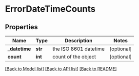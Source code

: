 # ErrorDateTimeCounts

## Properties
Name | Type | Description | Notes
------------ | ------------- | ------------- | -------------
**_datetime** | **str** | the ISO 8601 datetime | [optional] 
**count** | **int** | count of the object | [optional] 

[[Back to Model list]](../README.md#documentation-for-models) [[Back to API list]](../README.md#documentation-for-api-endpoints) [[Back to README]](../README.md)


